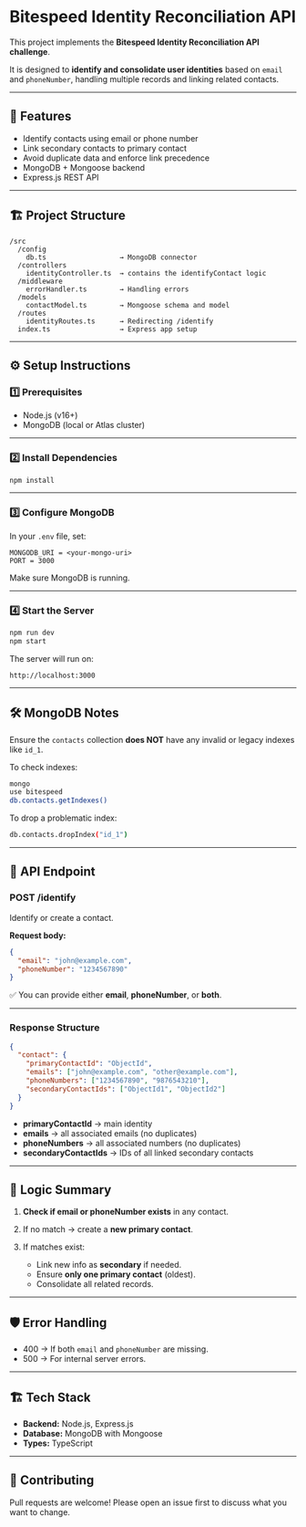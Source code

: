 # Bitespeed Identity Reconciliation API

This project implements the **Bitespeed Identity Reconciliation API challenge**.

It is designed to **identify and consolidate user identities** based on `email` and `phoneNumber`, handling multiple records and linking related contacts.

---

## 🚀 Features

* Identify contacts using email or phone number
* Link secondary contacts to primary contact
* Avoid duplicate data and enforce link precedence
* MongoDB + Mongoose backend
* Express.js REST API

---

## 🏗️ Project Structure

```
/src
  /config
    db.ts                  → MongoDB connector
  /controllers
    identityController.ts  → contains the identifyContact logic
  /middleware
    errorHandler.ts        → Handling errors
  /models
    contactModel.ts        → Mongoose schema and model
  /routes
    identityRoutes.ts      → Redirecting /identify
  index.ts                 → Express app setup
```

---

## ⚙️ Setup Instructions

### 1️⃣ Prerequisites

* Node.js (v16+)
* MongoDB (local or Atlas cluster)

---

### 2️⃣ Install Dependencies

```bash
npm install
```

---

### 3️⃣ Configure MongoDB

In your `.env` file, set:

```
MONGODB_URI = <your-mongo-uri>
PORT = 3000
```

Make sure MongoDB is running.

---

### 4️⃣ Start the Server

```bash
npm run dev
npm start
```

The server will run on:

```
http://localhost:3000
```

---

## 🛠️ MongoDB Notes

Ensure the `contacts` collection **does NOT** have any invalid or legacy indexes like `id_1`.

To check indexes:

```bash
mongo
use bitespeed
db.contacts.getIndexes()
```

To drop a problematic index:

```bash
db.contacts.dropIndex("id_1")
```

---

## 📩 API Endpoint

### **POST /identify**

Identify or create a contact.

**Request body:**

```json
{
  "email": "john@example.com",
  "phoneNumber": "1234567890"
}
```

✅ You can provide either **email**, **phoneNumber**, or **both**.

---

### **Response Structure**

```json
{
  "contact": {
    "primaryContactId": "ObjectId",
    "emails": ["john@example.com", "other@example.com"],
    "phoneNumbers": ["1234567890", "9876543210"],
    "secondaryContactIds": ["ObjectId1", "ObjectId2"]
  }
}
```

* **primaryContactId** → main identity
* **emails** → all associated emails (no duplicates)
* **phoneNumbers** → all associated numbers (no duplicates)
* **secondaryContactIds** → IDs of all linked secondary contacts

---

## 🧠 Logic Summary

1. **Check if email or phoneNumber exists** in any contact.
2. If no match → create a **new primary contact**.
3. If matches exist:

   * Link new info as **secondary** if needed.
   * Ensure **only one primary contact** (oldest).
   * Consolidate all related records.

---

## 🛡️ Error Handling

* 400 → If both `email` and `phoneNumber` are missing.
* 500 → For internal server errors.

---

## 🏗️ Tech Stack

* **Backend:** Node.js, Express.js
* **Database:** MongoDB with Mongoose
* **Types:** TypeScript

---

## 🤝 Contributing

Pull requests are welcome!
Please open an issue first to discuss what you want to change.

